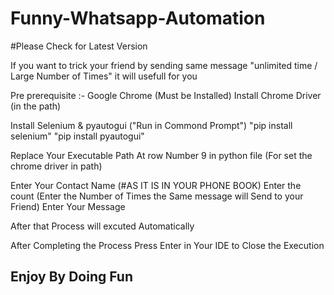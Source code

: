 # Funny-Whatsapp-Automation

#Please Check for Latest Version

If you want to trick your friend by sending same message "unlimited time / Large Number of Times" it will usefull for you

Pre prerequisite :-
Google Chrome (Must be Installed)
Install Chrome Driver (in the path)

Install Selenium & pyautogui ("Run in Commond Prompt")
"pip install selenium"
"pip install pyautogui"

Replace Your Executable Path At row Number 9 in python file (For set the chrome driver in path)

Enter Your Contact Name (#AS IT IS IN YOUR PHONE BOOK)
Enter the count (Enter the Number of Times the Same message will Send to your Friend)
Enter Your Message


After that Process will excuted Automatically

After Completing the Process Press Enter in Your IDE to Close the Execution

## Enjoy By Doing Fun ##
